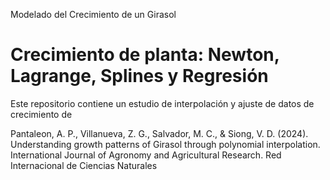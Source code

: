  Modelado del Crecimiento de un Girasol

# Crecimiento de planta: Newton, Lagrange, Splines y Regresión

Este repositorio contiene un estudio de interpolación y ajuste de datos de crecimiento
de 

Pantaleon, A. P., Villanueva, Z. G., Salvador, M. C., & Siong, V. D. (2024).
Understanding growth patterns of Girasol through polynomial interpolation.
International Journal of Agronomy and Agricultural Research. 
Red Internacional de Ciencias Naturales

